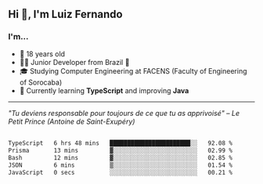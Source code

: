 <h2>Hi 👋, I'm Luiz Fernando</h2>

### I'm...
* 🤟 18 years old
* 👨‍💻 Junior Developer from Brazil 💚
* 🎓 Studying Computer Engineering at FACENS (Faculty of Engineering of Sorocaba)
* 🔭 Currently learning **TypeScript** and improving **Java**

---

_"Tu deviens responsable pour toujours de ce que tu as apprivoisé" – Le Petit Prince (Antoine de Saint-Exupéry)_

##

<!--START_SECTION:waka-->

```txt
TypeScript   6 hrs 48 mins   ███████████████████████░░   92.08 %
Prisma       13 mins         ▓░░░░░░░░░░░░░░░░░░░░░░░░   02.99 %
Bash         12 mins         ▓░░░░░░░░░░░░░░░░░░░░░░░░   02.85 %
JSON         6 mins          ▒░░░░░░░░░░░░░░░░░░░░░░░░   01.54 %
JavaScript   0 secs          ░░░░░░░░░░░░░░░░░░░░░░░░░   00.21 %
```

<!--END_SECTION:waka-->
